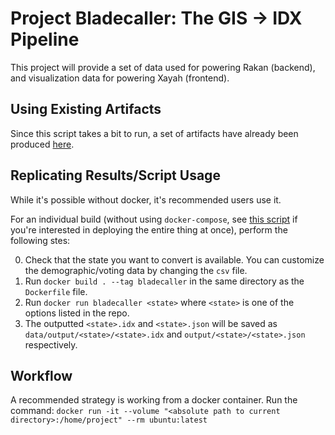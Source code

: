 # Project Bladecaller: The GIS -> IDX Pipeline 

This project will provide a set of data used for powering Rakan (backend), and visualization data for powering Xayah (frontend).

## Using Existing Artifacts

Since this script takes a bit to run, a set of artifacts have already been produced [here](https://github.com/project-rakan/bladecaller/tree/master/output).

## Replicating Results/Script Usage

While it's possible without docker, it's recommended users use it.

For an individual build (without using `docker-compose`, see [this script]() if you're interested in deploying the entire thing at once), perform the following stes:

0. Check that the state you want to convert is available. You can customize the demographic/voting data by changing the `csv` file.
1. Run `docker build . --tag bladecaller` in the same directory as the `Dockerfile` file.
2. Run `docker run bladecaller <state>` where `<state>` is one of the options listed in the repo.
3. The outputted `<state>.idx` and `<state>.json` will be saved as `data/output/<state>/<state>.idx` and `output/<state>/<state>.json` respectively.

## Workflow

A recommended strategy is working from a docker container. Run the command: `docker run -it --volume "<absolute path to current directory>:/home/project" --rm ubuntu:latest`
